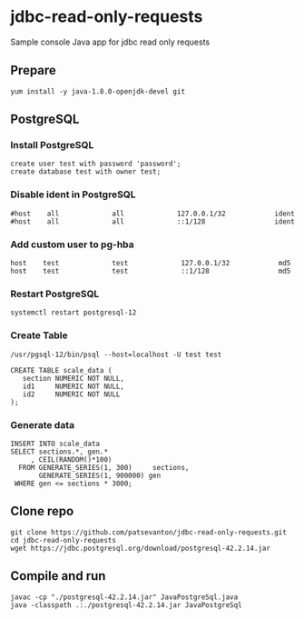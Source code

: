 # jdbc-read-only-requests
Sample console Java app for jdbc read only requests

## Prepare
```
yum install -y java-1.8.0-openjdk-devel git
```
## PostgreSQL

### Install PostgreSQL
```
create user test with password 'password';
create database test with owner test;
```

### Disable ident in PostgreSQL
```
#host    all             all             127.0.0.1/32            ident
#host    all             all             ::1/128                 ident
```

### Add custom user to pg-hba
```
host    test             test             127.0.0.1/32            md5
host    test             test             ::1/128                 md5
```

### Restart PostgreSQL
```
systemctl restart postgresql-12
```

### Create Table
```
/usr/pgsql-12/bin/psql --host=localhost -U test test
```

```
CREATE TABLE scale_data (
   section NUMERIC NOT NULL,
   id1     NUMERIC NOT NULL,
   id2     NUMERIC NOT NULL
);
```

### Generate data
```
INSERT INTO scale_data
SELECT sections.*, gen.*
     , CEIL(RANDOM()*100) 
  FROM GENERATE_SERIES(1, 300)     sections,
       GENERATE_SERIES(1, 900000) gen
 WHERE gen <= sections * 3000;
```


## Clone repo
```
git clone https://github.com/patsevanton/jdbc-read-only-requests.git
cd jdbc-read-only-requests
wget https://jdbc.postgresql.org/download/postgresql-42.2.14.jar
```

## Compile and run
```
javac -cp "./postgresql-42.2.14.jar" JavaPostgreSql.java
java -classpath .:./postgresql-42.2.14.jar JavaPostgreSql
```
